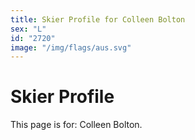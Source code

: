 ```yaml
---
title: Skier Profile for Colleen Bolton
sex: "L"
id: "2720"
image: "/img/flags/aus.svg" 
---
```


# Skier Profile

This page is for: Colleen Bolton.
    